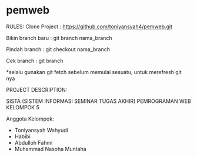 # pemweb
RULES: 
Clone Project : https://github.com/toniyansyah4/pemweb.git

Bikin branch baru :
git branch nama_branch

Pindah branch : 
git checkout nama_branch

Cek branch :
git branch

*selalu gunakan git fetch sebelum memulai sesuatu, untuk merefresh git nya


PROJECT DESCRIPTION:

SISTA (SISTEM INFORMASI SEMINAR TUGAS AKHIR) 
PEMROGRAMAN WEB KELOMPOK 5 


Anggota Kelompok:
- Toniyansyah Wahyudi
- Habibi
- Abdulloh Fahmi
- Muhammad Nasoha Muntaha
